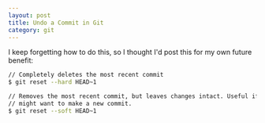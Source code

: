 ```yaml
---
layout: post
title: Undo a Commit in Git
category: git
---
```


I keep forgetting how to do this, so I thought I'd post this for my own future
benefit:

```bash
// Completely deletes the most recent commit
$ git reset --hard HEAD~1

// Removes the most recent commit, but leaves changes intact. Useful if you
// might want to make a new commit.
$ git reset --soft HEAD~1
```
